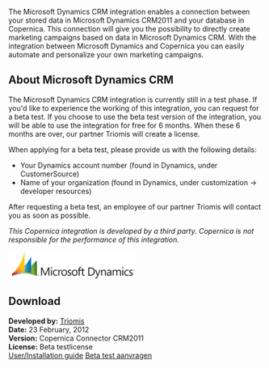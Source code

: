The Microsoft Dynamics CRM integration enables a connection between your
stored data in Microsoft Dynamics CRM2011 and your database in
Copernica. This connection will give you the possibility to directly
create marketing campaigns based on data in Microsoft Dynamics CRM. With
the integration between Microsoft Dynamics and Copernica you can easily
automate and personalize your own marketing campaigns.

About Microsoft Dynamics CRM
----------------------------

The Microsoft Dynamics CRM integration is currently still in a test
phase. If you'd like to experience the working of this integration, you
can request for a beta test. If you choose to use the beta test version
of the integration, you will be able to use the integration for free for
6 months. When these 6 months are over, our partner Triomis will create
a license.

When applying for a beta test, please provide us with the following
details:

-   Your Dynamics account number (found in Dynamics, under
    CustomerSource)
-   Name of your organization (found in Dynamics, under customization
    -\> developer resources)

After requesting a beta test, an employee of our partner Triomis will
contact you as soon as possible.

*This Copernica integration is developed by a third party. Copernica is
not responsible for the performance of this integration.*

![ms dynamics logo](../images/ms-dynamics-logo.png)

Download
--------

**Developed by:**
[Triomis](http://www.triomis.de/English/Pages/default.aspx "Triomis")\
**Date:** 23 February, 2012\
**Version:** Copernica Connector CRM2011\
**License:** Beta testlicense\
[User/Installation
guide](../downloads/Copernica-Connector-CRM-Beta-English.pdf "User/Installation guide")
[Beta test
aanvragen](mailto:info@triomis.de?cc=walter.vanderscheer@copernica.com&subject=Request%20Beta%20test%20Copernica%20Connector%20CRM2011 "Request Copernica Connector CRM Beta")
